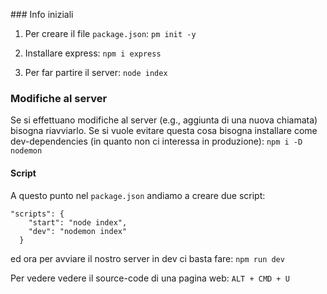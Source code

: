 ### Info iniziali

1. Per creare il file `package.json`: `pm init -y`

1. Installare express: `npm i express`

1. Per far partire il server: `node index`

### Modifiche al server
Se si effettuano modifiche al server (e.g., aggiunta di una nuova chiamata) bisogna riavviarlo.
Se si vuole evitare questa cosa bisogna installare come dev-dependencies (in quanto non ci interessa in produzione):
`npm i -D nodemon`

#### Script
A questo punto nel `package.json` andiamo a creare due script:
```
"scripts": {
    "start": "node index",
    "dev": "nodemon index"
  }
```
ed ora per avviare il nostro server in dev ci basta fare:
`npm run dev`

Per vedere vedere il source-code di una pagina web:
`ALT + CMD + U`
